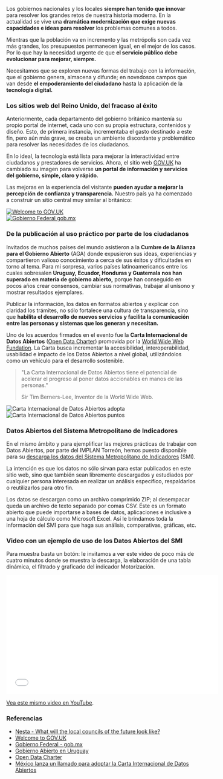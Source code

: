 
Los gobiernos nacionales y los locales **siempre han tenido que innovar** para resolver los grandes retos de nuestra historia moderna. En la actualidad se vive una **dramática modernización que exige nuevas capacidades e ideas para resolver** los problemas comunes a todos.

Mientras que la población va en incremento y las metrópolis son cada vez más grandes, los presupuestos permanecen igual, en el mejor de los casos. Por lo que hay la necesidad urgente de que **el servicio público debe evolucionar para mejorar, siempre.**

Necesitamos que se exploren nuevas formas del trabajo con la información, que el gobierno genera, almacena y difunde; en novedosos campos que van desde **el empoderamiento del ciudadano** hasta la aplicación de la **tecnología digital.**

### Los sitios web del Reino Unido, del fracaso al éxito

Anteriormente, cada departamento del gobierno británico mantenía su propio portal de internet, cada uno con su propia estructura, contenidos y diseño. Esto, de primera instancia, incrementaba el gasto destinado a este fin, pero aún más grave, se creaba un ambiente discordante y problemático para resolver las necesidades de los ciudadanos.

En lo ideal, la tecnología está lista para mejorar la interactividad entre ciudadanos y prestadores de servicios. Ahora, el sitio web [GOV.UK](https://www.gov.uk/) ha cambiado su imagen para volverse **un portal de información y servicios del gobierno, simple, claro y rápido.**

Las mejoras en la experiencia del visitante **pueden ayudar a mejorar la percepción de confianza y transparencia.** Nuestro país ya ha comenzado a construir un sitio central muy similar al británico:

<div class="row">
<div class="col-md-6"><a href="https://www.gov.uk/" target="_blank"><img class="img-responsive" src="mejores-sitios-web-para-gobiernos-abiertos/gov.uk.png" alt="Welcome to GOV.UK"></a></div>
<div class="col-md-6"><a href="http://www.gob.mx/" target="_blank"><img class="img-responsive" src="mejores-sitios-web-para-gobiernos-abiertos/www.gob.mx.jpg" alt="Gobierno Federal gob.mx"></a></div>
</div>

### De la publicación al uso práctico por parte de los ciudadanos

Invitados de muchos países del mundo asistieron a la **Cumbre de la Alianza para el Gobierno Abierto** (AGA) donde expusieron sus ideas, experiencias y compartieron valioso conocimiento a cerca de sus éxitos y dificultades en torno al tema. Para mi sorpresa, varios países latinoamericanos entre los cuales sobresalen **Uruguay, Ecuador, Honduras y Guatemala nos han superado en materia de gobierno abierto,** porque han conseguido en pocos años crear consensos, cambiar sus normativas, trabajar al unísono y mostrar resultados ejemplares.

Publicar la información, los datos en formatos abiertos y explicar con claridad los trámites, no sólo fortalece una cultura de transparencia, sino que **habilita el desarrollo de nuevos servicios y facilita la comunicación entre las personas y sistemas que los generan y necesitan.**

Uno de los acuerdos firmados en el evento fue la **Carta Internacional de Datos Abiertos** ([Open Data Charter](http://opendatacharter.net)) promovida por la [World Wide Web Fundation](http://webfoundation.org/). La Carta busca incrementar la accesibilidad, interoperabilidad, usabilidad e impacto de los Datos Abiertos a nivel global, utilizándolos como un vehículo para el desarrollo sostenible.

> "La Carta Internacional de Datos Abiertos tiene el potencial de acelerar el progreso al poner datos accionables en manos de las personas."
>
> Sir Tim Berners-Lee, Inventor de la World Wide Web.

<div class="row">
<div class="col-md-6"><img class="img-responsive" src="mejores-sitios-web-para-gobiernos-abiertos/carta-internacional-de-datos-abiertos-adopta.jpg" alt="Carta Internacional de Datos Abiertos adopta"></div>
<div class="col-md-6"><img class="img-responsive" src="mejores-sitios-web-para-gobiernos-abiertos/carta-internacional-de-datos-abiertos-puntos.jpg" alt="Carta Internacional de Datos Abiertos puntos"></div>
</div>

### Datos Abiertos del Sistema Metropolitano de Indicadores

En el mismo ámbito y para ejemplificar las mejores prácticas de trabajar con Datos Abiertos, por parte del IMPLAN Torreón, hemos puesto disponible para su [descarga los datos del Sistema Metropolitano de Indicadores](http://www.trcimplan.gob.mx/smi/datos-abiertos.html) (SMI).

La intención es que los datos no sólo sirvan para estar publicados en este sitio web, sino que también sean libremente descargados y estudiados por cualquier persona interesada en realizar un análisis específico, respaldarlos o reutilizarlos para otro fin.

Los datos se descargan como un archivo comprimido ZIP; al desempacar queda un archivo de texto separado por comas CSV. Éste es un formato abierto que puede importarse a bases de datos, aplicaciones e inclusive a una hoja de cálculo como Microsoft Excel. Así le brindamos toda la información del SMI para que haga sus análisis, comparativas, gráficas, etc.

### Video con un ejemplo de uso de los Datos Abiertos del SMI

Para muestra basta un botón: le invitamos a ver este video de poco más de cuatro minutos donde se muestra la descarga, la elaboración de una tabla dinámica, el filtrado y graficado del indicador Motorización.

<div class="videowrapper well"><iframe width="560" height="315" src="//www.youtube.com/embed/ql0Kvx2Paa8?rel=0" frameborder="0" allowfullscreen></iframe></div>

[Vea este mismo video en YouTube](https://www.youtube.com/watch?v=ql0Kvx2Paa8).

### Referencias

* [Nesta - What will the local councils of the future look like?](http://www.nesta.org.uk/blog/what-will-local-councils-future-look)
* [Welcome to GOV.UK](https://www.gov.uk/)
* [Gobierno Federal - gob.mx](http://www.gob.mx/)
* [Gobierno Abierto en Uruguay](http://www.opengovpartnership.org/sites/default/files/GobiernoAbierto_Avances2013_setiembre_Uruguay%20%281%29.pdf)
* [Open Data Charter](http://opendatacharter.net/)
* [México lanza un llamado para adoptar la Carta Internacional de Datos Abiertos](http://datos.gob.mx/impacto/avances/open-data-charter.html)
